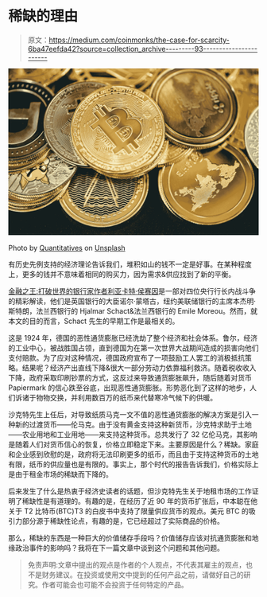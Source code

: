 # 稀缺的理由

> 原文：<https://medium.com/coinmonks/the-case-for-scarcity-6ba47eefda42?source=collection_archive---------93----------------------->

![](img/90358c3541421546edee562f6c3e4cff.png)

Photo by [Quantitatives](https://unsplash.com/@quantitatives?utm_source=medium&utm_medium=referral) on [Unsplash](https://unsplash.com?utm_source=medium&utm_medium=referral)

有历史先例支持的经济理论告诉我们，堆积如山的钱不一定是好事。在某种程度上，更多的钱并不意味着相同的购买力，因为需求&供应找到了新的平衡。

[金融之王:打破世界的银行家作者利亚卡特·侯赛因](https://www.amazon.com/Lords-Finance-Bankers-Broke-World/dp/0143116800)是一部对四位央行行长内战斗争的精彩解读，他们是英国银行的大臣诺尔·蒙塔古，纽约美联储银行的主席本杰明·斯特朗，法兰西银行的 Hjalmar Schact&法兰西银行的 Emile Moreou。然而，就本文的目的而言，Schact 先生的早期工作是最相关的。

这是 1924 年，德国的恶性通货膨胀已经洗劫了整个经济和社会体系。鲁尔，经济的工业中心，被战胜国占领，直到德国为在第一次世界大战期间造成的损害向他们支付赔款。为了应对这种情况，德国政府宣布了一项鼓励工人罢工的消极抵抗策略。结果呢？经济产出直线下降&很大一部分劳动力依靠福利救济。随着税收收入下降，政府采取印刷钞票的方式，这反过来导致通货膨胀飙升，随后随着对货币 Papiermark 的信心跌至谷底，出现恶性通货膨胀。形势恶化到了这样的地步，人们诉诸于物物交换，并利用数百万的纸币来代替寒冷气候下的供暖。

沙克特先生上任后，对导致纸质马克一文不值的恶性通货膨胀的解决方案是引入一种新的过渡货币——伦马克。由于没有黄金支持这种新货币，沙克特求助于土地——农业用地和工业用地——来支持这种货币。总共发行了 32 亿伦马克，其影响是随着人们对货币信心的恢复，价格立即稳定下来。主要原因是什么？稀缺。家庭和企业感到欣慰的是，政府将无法印刷更多的纸币，而且由于支持这种货币的土地有限，纸币的供应量也是有限的。事实上，那个时代的报告告诉我们，价格实际上是由于租金市场的稀缺而下降的。

后来发生了什么是热衷于经济史读者的话题，但沙克特先生关于地租市场的工作证明了稀缺性是有道理的。有趣的是，在经历了近 90 年的货币扩张后，中本聪在他关于 T2 比特币(BTC)T3 的白皮书中支持了限量供应货币的观点。美元 BTC 的吸引力部分源于稀缺性论点，有趣的是，它已经超过了实际商品的价格。

那么，稀缺的东西是一种巨大的价值储存手段吗？价值储存应该对抗通货膨胀和地缘政治事件的影响吗？我将在下一篇文章中谈到这个问题和其他问题。

> 免责声明:文章中提出的观点是作者的个人观点，不代表其雇主的观点，也不是财务建议。在投资或使用文中提到的任何产品之前，请做好自己的研究。作者可能会也可能不会投资于任何特定的产品。